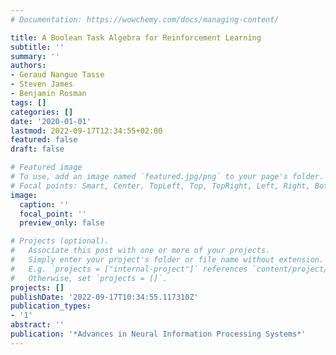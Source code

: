 ```yaml
---
# Documentation: https://wowchemy.com/docs/managing-content/

title: A Boolean Task Algebra for Reinforcement Learning
subtitle: ''
summary: ''
authors:
- Geraud Nangue Tasse
- Steven James
- Benjamin Rosman
tags: []
categories: []
date: '2020-01-01'
lastmod: 2022-09-17T12:34:55+02:00
featured: false
draft: false

# Featured image
# To use, add an image named `featured.jpg/png` to your page's folder.
# Focal points: Smart, Center, TopLeft, Top, TopRight, Left, Right, BottomLeft, Bottom, BottomRight.
image:
  caption: ''
  focal_point: ''
  preview_only: false

# Projects (optional).
#   Associate this post with one or more of your projects.
#   Simply enter your project's folder or file name without extension.
#   E.g. `projects = ["internal-project"]` references `content/project/deep-learning/index.md`.
#   Otherwise, set `projects = []`.
projects: []
publishDate: '2022-09-17T10:34:55.117310Z'
publication_types:
- '1'
abstract: ''
publication: '*Advances in Neural Information Processing Systems*'
---
```

